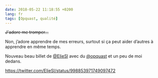 ```yaml
---
date: 2018-05-22 11:18:55 +0200
lang: fr
tags: [Opquast, qualité]
---
```


<del>J'adore me tromper…</del>

Non, j’adore apprendre de mes erreurs, surtout si ça peut aider d’autres à apprendre en même temps.

Nouveau beau billet de [@ElieSl](https://twitter.com/ElieSl/) avec du [@opquast](https://twitter.com/opquast/) et un peu de moi dedans.

https://twitter.com/ElieSl/status/998853971749097472
